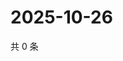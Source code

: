 # 2025-10-26

共 0 条

<!-- BEGIN ZHIHUVIDEO -->
<!-- 最后更新时间 Sun Oct 26 2025 22:09:26 GMT+0800 (China Standard Time) -->

<!-- END ZHIHUVIDEO -->

